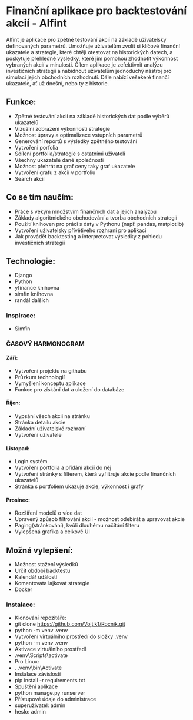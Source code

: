 # Finanční aplikace pro backtestování akcií - Alfint 

Alfint je aplikace pro zpětné testování akcií na základě uživatelsky definovaných parametrů. Umožňuje uživatelům zvolit si klíčové finanční ukazatele a strategie, které chtějí otestovat na historických datech, a poskytuje přehledné výsledky, které jim pomohou zhodnotit výkonnost vybraných akcií v minulosti. Cílem aplikace je zefektivnit analýzu investičních strategií a nabídnout uživatelům jednoduchý nástroj pro simulaci jejich obchodních rozhodnutí. Dále nabízí vešekeré finančí ukazatele, ať už dnešní, nebo ty z historie.

## Funkce:
- Zpětné testování akcií na základě historických dat podle výběrů ukazatelů
- Vizuální zobrazení výkonnosti strategie
- Možnost úpravy a optimalizace vstupních parametrů
- Generování reportů s výsledky zpětného testování
- Vytvoření porfolia
- Sdílení portfolia/strategie s ostatními uživateli
- Všechny ukazatelé dané společnosti
- Možnost přehrát na graf ceny taky graf ukazatele
- Vytvoření grafu z akcií v portfoliu
- Search akcií 




## Co se tím naučím:
- Práce s vekým množstvím finančních dat a jejich analýzou
- Základy algoritmického obchodování a tvorba obchodních strategií
- Použití knihoven pro práci s daty v Pythonu (např. pandas, matplotlib)
- Vytvoření uživatelsky přívětivého rozhraní pro aplikaci
- Jak provádět backtesting a interpretovat výsledky z pohledu investičních strategií

## Technologie:
- Django
- Python 
- yfinance knihovna
- simfin knihovna
- randál dalších 

### inspirace:
- Simfin

### ČASOVÝ HARMONOGRAM

#### Září:
- Vytvoření projektu na githubu
- Průzkum technologií 
- Vymyšlení konceptu aplikace
- Funkce pro získání dat a uložení do databáze
#### Říjen:
- Vypsání všech akcií na stránku
- Stránka detailu akcie 
- Základní uživatelské rozhraní 
- Vytvoření uživatele
#### Listopad:
- Login systém 
- Vytvoření portfolia a přidání akcií do něj
- Vytvoření stránky s filterem, která vyfiltruje akcie podle finančních ukazatelů
- Stránka s portfoliem ukazuje akcie, výkonnost i grafy
#### Prosinec:
- Rozšíření modelů o více dat
- Upravený způsob filtrování akcií - možnost odebirát a upravovat akcie
- Paging(stránkování), kvůli dlouhému načítání filteru
- Vylepšená grafika a celkově UI

## Možná vylepšení:
- Možnost stažení výsledků
- Určit období backtestu
- Kalendář událostí
- Komentovata lajkovat strategie
- Docker


### Instalace:
- Klonování repozitáře:
- git clone https://github.com/Vojtik1/Rocnik.git
- python -m venv .venv
- Vytvoření virtuálního prostředí do složky .venv
- python -m venv .venv
- Aktivace virtuálního prostředí
- .venv\Scripts\activate
- Pro Linux:
- . .venv\bin\Activate
- Instalace závislostí
- pip install -r requirements.txt
- Spuštění aplikace
- python manage.py runserver
- Přístupové údaje do administrace
- superuživatel: admin
- heslo: admin
